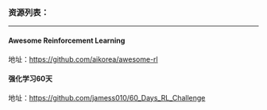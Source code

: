 ### 资源列表：
---
#### Awesome Reinforcement Learning</br>
地址：https://github.com/aikorea/awesome-rl

#### 强化学习60天 </br>
地址：https://github.com/jamess010/60_Days_RL_Challenge
